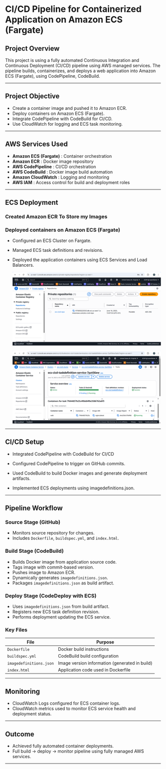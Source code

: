 # CI/CD Pipeline for Containerized Application on Amazon ECS (Fargate)

##  Project Overview

This project is using a fully automated Continuous Integration and Continuous Deployment (CI/CD) pipeline using AWS managed services. The pipeline builds, containerizes, and deploys a web application into Amazon ECS (Fargate), using CodePipeline, CodeBuild.

---

##  Project Objective

- Create a container image and pushed it to Amazon ECR.
- Deploy containers on Amazon ECS (Fargate).
- Integrate CodePipeline with CodeBuild for CI/CD.
- Use CloudWatch for logging and ECS task monitoring.

---


##  AWS Services Used

 - **Amazon ECS (Fargate)** :  Container orchestration 
 - **Amazon ECR** : Docker image repository 
 - **AWS CodePipeline** : CI/CD orchestration 
 - **AWS CodeBuild** : Docker image build automation 
 - **Amazon CloudWatch** : Logging and monitoring 
 - **AWS IAM** : Access control for build and deployment roles 

---
## ECS Deployment
### Created Amazon ECR To Store my Images


### Deployed containers on Amazon ECS (Fargate)

- Configured an ECS Cluster on Fargate.

- Managed ECS task definitions and revisions.

- Deployed the application containers using ECS Services and Load Balancers.


  ![ECS DEPLOYMENT](/screenshots/Screenshots(3).png)

  ![ECS DEPLOYMENT](/screenshots/Screenshots(1).png)


---

## CI/CD Setup

- Integrated CodePipeline with CodeBuild for CI/CD

- Configured CodePipeline to trigger on GitHub commits.

- Used CodeBuild to build Docker images and generate deployment artifacts.

- Implemented ECS deployments using imagedefinitions.json.

---



##  Pipeline Workflow

### Source Stage (GitHub)
- Monitors source repository for changes.
- Includes `Dockerfile`, `buildspec.yml`, and `index.html`.

### Build Stage (CodeBuild)
- Builds Docker image from application source code.
- Tags image with commit-based version.
- Pushes image to Amazon ECR.
- Dynamically generates `imagedefinitions.json`.
- Packages `imagedefinitions.json` as build artifact.

### Deploy Stage (CodeDeploy with ECS)
- Uses `imagedefinitions.json` from build artifact.
- Registers new ECS task definition revision.
- Performs deployment updating the ECS service.

### Key Files
| File | Purpose |
|------|---------|
| `Dockerfile` | Docker build instructions |
| `buildspec.yml` | CodeBuild build configuration |
| `imagedefinitions.json` | Image version information (generated in build) |
| `index.html` | Application code used in Dockerfile |

---

## Monitoring

- CloudWatch Logs configured for ECS container logs.
- CloudWatch metrics used to monitor ECS service health and deployment status.

---

## Outcome

- Achieved fully automated container deployments.
- Full build → deploy → monitor pipeline using fully managed AWS services.

---

